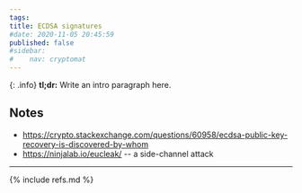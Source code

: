 ```yaml
---
tags:
title: ECDSA signatures
#date: 2020-11-05 20:45:59
published: false
#sidebar:
#    nav: cryptomat
---
```


{: .info}
**tl;dr:** Write an intro paragraph here.

## Notes

 - https://crypto.stackexchange.com/questions/60958/ecdsa-public-key-recovery-is-discovered-by-whom
 - https://ninjalab.io/eucleak/ -- a side-channel attack

<!--more-->

<p hidden>$$
\def\Adv{\mathcal{A}}
\def\Badv{\mathcal{B}}
\def\vect#1{\mathbf{#1}}
$$</p>

---

{% include refs.md %}
